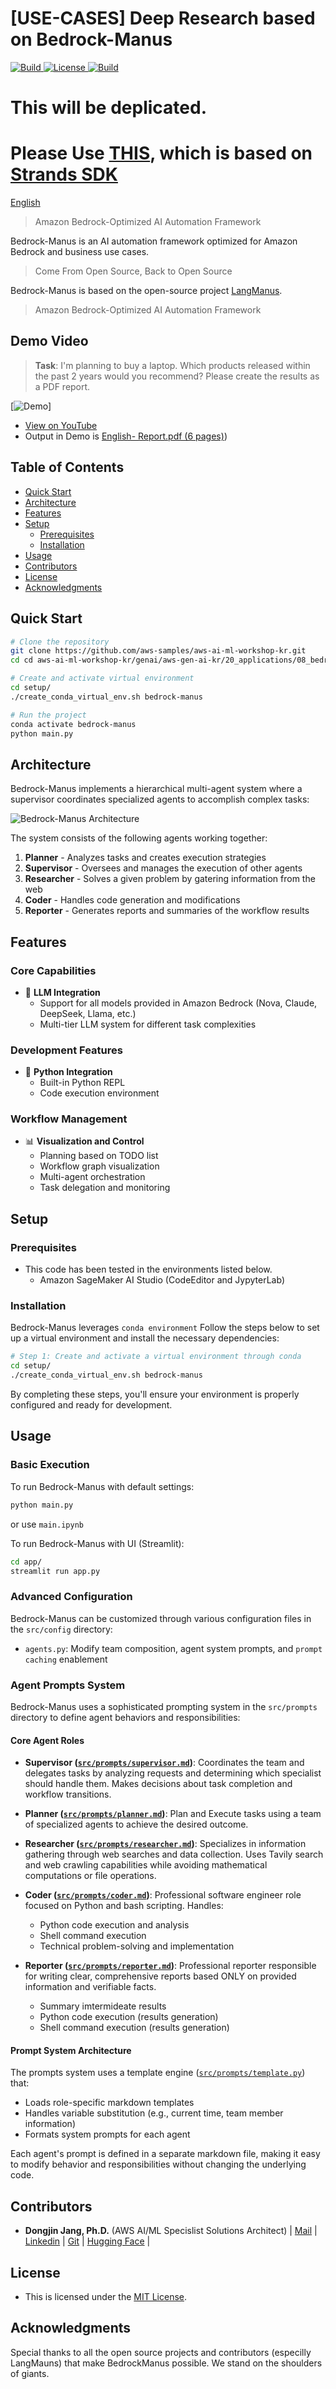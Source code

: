 # [USE-CASES] Deep Research based on Bedrock-Manus

<p align="left">
    <a href="https://github.com/aws-samples">
            <img alt="Build" src="https://img.shields.io/badge/Contribution-Welcome-blue">
    </a>
    <a href="https://github.com/aws-samples/aws-ai-ml-workshop-kr/blob/master/LICENSE">
        <img alt="License" src="https://img.shields.io/badge/LICENSE-MIT-green">
    </a>
    <a href="https://github.com/aws-samples/aws-ai-ml-workshop-kr/tree/master/genai/aws-gen-ai-kr/20_applications/08_bedrock_manus">
            <img alt="Build" src="https://img.shields.io/badge/Origin-Bedrock_Manus-red">
    </a>
</p>

# This will be deplicated.
# Please Use **[THIS](https://github.com/aws-samples/aws-ai-ml-workshop-kr/tree/master/genai/aws-gen-ai-kr/20_applications/08_bedrock_manus/use_cases/01_deep_research_strands_sdk)**, which is based on **[Strands SDK](https://github.com/strands-agents)**

[English](./README.md)

> Amazon Bedrock-Optimized AI Automation Framework

Bedrock-Manus is an AI automation framework optimized for Amazon Bedrock and business use cases.

> Come From Open Source, Back to Open Source

Bedrock-Manus is based on the open-source project [LangManus](https://github.com/Darwin-lfl/langmanus).

> Amazon Bedrock-Optimized AI Automation Framework

## Demo Video

> **Task**: I'm planning to buy a laptop. Which products released within the past 2 years would you recommend? Please create the results as a PDF report.

[![Demo](./assets/demo.gif)]

- [View on YouTube](https://www.youtube.com/watch?v=Pb1lJTSLI98)
- Output in Demo is [English- Report.pdf (6 pages)](./assets/final_report_deep_resrarch.pdf))

## Table of Contents
- [Quick Start](#quick-start)
- [Architecture](#architecture)
- [Features](#features)
- [Setup](#setup)
    - [Prerequisites](#prerequisites)
    - [Installation](#installation)
- [Usage](#usage)
- [Contributors](#contributors)
- [License](#license)
- [Acknowledgments](#acknowledgments)

## Quick Start

```bash
# Clone the repository
git clone https://github.com/aws-samples/aws-ai-ml-workshop-kr.git
cd cd aws-ai-ml-workshop-kr/genai/aws-gen-ai-kr/20_applications/08_bedrock_manus/use_cases/01_deep_research

# Create and activate virtual environment
cd setup/
./create_conda_virtual_env.sh bedrock-manus

# Run the project
conda activate bedrock-manus
python main.py

```

## Architecture

Bedrock-Manus implements a hierarchical multi-agent system where a supervisor coordinates specialized agents to accomplish complex tasks:

![Bedrock-Manus Architecture](./assets/architecture.png)

The system consists of the following agents working together:

1. **Planner** - Analyzes tasks and creates execution strategies
2. **Supervisor** - Oversees and manages the execution of other agents
3. **Researcher** - Solves a given problem by gatering information from the web
4. **Coder** - Handles code generation and modifications
5. **Reporter** - Generates reports and summaries of the workflow results

## Features

### Core Capabilities
- 🤖 **LLM Integration**
    - Support for all models provided in Amazon Bedrock (Nova, Claude, DeepSeek, Llama, etc.)
    - Multi-tier LLM system for different task complexities

### Development Features
- 🐍 **Python Integration**
    - Built-in Python REPL
    - Code execution environment

### Workflow Management
- 📊 **Visualization and Control**
    - Planning based on TODO list
    - Workflow graph visualization
    - Multi-agent orchestration
    - Task delegation and monitoring

## Setup

### Prerequisites

- This code has been tested in the environments listed below.
    - Amazon SageMaker AI Studio (CodeEditor and JypyterLab)

### Installation

Bedrock-Manus leverages `conda environment`
Follow the steps below to set up a virtual environment and install the necessary dependencies:

```bash
# Step 1: Create and activate a virtual environment through conda
cd setup/
./create_conda_virtual_env.sh bedrock-manus
```

By completing these steps, you'll ensure your environment is properly configured and ready for development.

## Usage

### Basic Execution

To run Bedrock-Manus with default settings:

```bash
python main.py
```
or use `main.ipynb`

To run Bedrock-Manus with UI (Streamlit):
```bash
cd app/
streamlit run app.py
```

### Advanced Configuration

Bedrock-Manus can be customized through various configuration files in the `src/config` directory:
- `agents.py`: Modify team composition, agent system prompts, and `prompt caching` enablement

### Agent Prompts System

Bedrock-Manus uses a sophisticated prompting system in the `src/prompts` directory to define agent behaviors and responsibilities:

#### Core Agent Roles

- **Supervisor ([`src/prompts/supervisor.md`](src/prompts/supervisor.md))**: Coordinates the team and delegates tasks by analyzing requests and determining which specialist should handle them. Makes decisions about task completion and workflow transitions.

- **Planner ([`src/prompts/planner.md`](src/prompts/file_manager.md))**: Plan and Execute tasks using a team of specialized agents to achieve the desired outcome.

- **Researcher ([`src/prompts/researcher.md`](src/prompts/researher.md))**: Specializes in information gathering through web searches and data collection. Uses Tavily search and web crawling capabilities while avoiding mathematical computations or file operations.

- **Coder ([`src/prompts/coder.md`](src/prompts/coder.md))**: Professional software engineer role focused on Python and bash scripting. Handles:
    - Python code execution and analysis
    - Shell command execution
    - Technical problem-solving and implementation

- **Reporter ([`src/prompts/reporter.md`](src/prompts/coder.md))**: Professional reporter responsible for writing clear, comprehensive reports based ONLY on provided information and verifiable facts.
    - Summary imtermideate results
    - Python code execution (results generation)
    - Shell command execution (results generation)

#### Prompt System Architecture

The prompts system uses a template engine ([`src/prompts/template.py`](src/prompts/template.py)) that:
- Loads role-specific markdown templates
- Handles variable substitution (e.g., current time, team member information)
- Formats system prompts for each agent

Each agent's prompt is defined in a separate markdown file, making it easy to modify behavior and responsibilities without changing the underlying code.

## Contributors

- **Dongjin Jang, Ph.D.** (AWS AI/ML Specislist Solutions Architect) | [Mail](mailto:dongjinj@amazon.com) | [Linkedin](https://www.linkedin.com/in/dongjin-jang-kr/) | [Git](https://github.com/dongjin-ml) | [Hugging Face](https://huggingface.co/Dongjin-kr) |

## License

- <span style="#FF69B4;"> This is licensed under the [MIT License](https://github.com/aws-samples/aws-ai-ml-workshop-kr/blob/master/LICENSE). </span>

## Acknowledgments

Special thanks to all the open source projects and contributors (especilly LangMauns) that make BedrockManus possible. We stand on the shoulders of giants.
